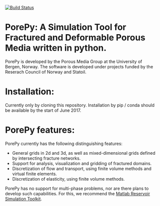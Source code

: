 [![Build Status](https://travis-ci.org/pmgbergen/porepy.svg?branch=master)](https://travis-ci.org/pmgbergen/porepy)

# PorePy: A Simulation Tool for Fractured and Deformable Porous Media written in python.

PorePy is developed by the Porous Media Group at the University of Bergen, Norway. The software is developed under projects funded by the Reserach Council of Norway and Statoil.

# Installation:
Currently only by cloning this repository. Installation by pip / conda should be available by the start of June 2017.

# PorePy features:

PorePy currently has the following distinguishing features:
- General grids in 2d and 3d, as well as mixed-dimensional grids defined by intersecting fracture networks.
- Support for analysis, visualization and gridding of fractured domains.
- Discretization of flow and transport, using finite volume methods and virtual finite elements.
- Discretization of elasticity, using finite volume methods.

PorePy has no support for multi-phase problems, nor are there plans to develop such capabilities. For this, we recommend the [Matlab Reservoir Simulation Toolkit](www.sintef.no/projectweb/mrst/).
